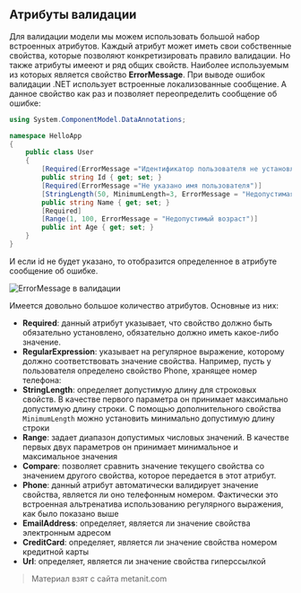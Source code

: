 ## Атрибуты валидации

Для валидации модели мы можем использовать большой набор встроенных атрибутов. Каждый атрибут может иметь свои собственные свойства, которые позволяют конкретизировать правило валидации. Но также атрибуты имееют и ряд общих свойств. Наиболее используемым из которых является свойство **ErrorMessage**. При выводе ошибок валидации .NET использует встроенные локализованные сообщение. А данное свойство как раз и позволяет переопределить сообщение об ошибке:

```cs
using System.ComponentModel.DataAnnotations;

namespace HelloApp
{
    public class User
    {
        [Required(ErrorMessage ="Идентификатор пользователя не установлен")]
        public string Id { get; set; }
        [Required(ErrorMessage ="Не указано имя пользователя")]
        [StringLength(50, MinimumLength=3, ErrorMessage = "Недопустимая длина имени")]
        public string Name { get; set; }
        [Required]
        [Range(1, 100, ErrorMessage = "Недопустимый возраст")]
        public int Age { get; set; }
    }
}
```

И если id не будет указано, то отобразится определенное в атрибуте сообщение об ошибке.

![ErrorMessage в валидации](https://metanit.com/sharp/tutorial/./pics/26.3.png)

Имеется довольно большое количество атрибутов. Основные из них:
- **Required**: данный атрибут указывает, что свойство должно быть обязательно установлено, обязательно должно иметь какое-либо значение.
- **RegularExpression**: указывает на регулярное выражение, которому должно соответствовать значение свойства. Например, пусть у 
пользователя определено свойство Phone, хранящее номер телефона:
- **StringLength**: определяет допустимую длину для строковых свойств. В качестве первого параметра он принимает максимально 
допустимую длину строки. С помощью дополнительного свойства `MinimumLength` можно установить минимально допустимую длину строки
- **Range**: задает диапазон допустимых числовых значений. В качестве первых двух параметров он принимает минимальное и максимальное значения
- **Compare**: позволяет сравнить значение текущего свойства со значением другого свойства, которое передается в этот атрибут.
- **Phone**: данный атрибут автоматически валидирует значение свойства, является ли оно телефонным номером. Фактически это встроенная альтренатива 
использованию регулярного выражения, как было показано выше
- **EmailAddress**: определяет, является ли значение свойства электронным адресом
- **CreditCard**: определяет, является ли значение свойства номером кредитной карты
- **Url**: определяет, является ли значение свойства гиперссылкой


> Материал взят с сайта metanit.com